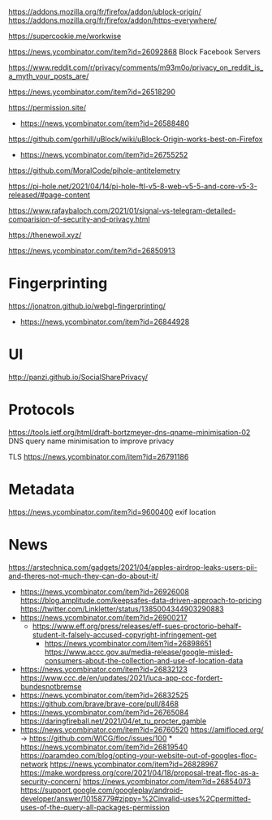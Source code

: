https://addons.mozilla.org/fr/firefox/addon/ublock-origin/
https://addons.mozilla.org/fr/firefox/addon/https-everywhere/

https://supercookie.me/workwise

https://news.ycombinator.com/item?id=26092868 Block Facebook Servers 

https://www.reddit.com/r/privacy/comments/m93m0o/privacy_on_reddit_is_a_myth_your_posts_are/

https://news.ycombinator.com/item?id=26518290

https://permission.site/
* https://news.ycombinator.com/item?id=26588480

https://github.com/gorhill/uBlock/wiki/uBlock-Origin-works-best-on-Firefox
* https://news.ycombinator.com/item?id=26755252

https://github.com/MoralCode/pihole-antitelemetry

https://pi-hole.net/2021/04/14/pi-hole-ftl-v5-8-web-v5-5-and-core-v5-3-released/#page-content

https://www.rafaybaloch.com/2021/01/signal-vs-telegram-detailed-comparision-of-security-and-privacy.html

https://thenewoil.xyz/

https://news.ycombinator.com/item?id=26850913

# Fingerprinting
https://jonatron.github.io/webgl-fingerprinting/
* https://news.ycombinator.com/item?id=26844928

# UI
http://panzi.github.io/SocialSharePrivacy/

# Protocols

https://tools.ietf.org/html/draft-bortzmeyer-dns-qname-minimisation-02 DNS query name minimisation to improve privacy

TLS
https://news.ycombinator.com/item?id=26791186

# Metadata
https://news.ycombinator.com/item?id=9600400 exif location

# News
https://arstechnica.com/gadgets/2021/04/apples-airdrop-leaks-users-pii-and-theres-not-much-they-can-do-about-it/
* https://news.ycombinator.com/item?id=26926008
https://blog.amplitude.com/keepsafes-data-driven-approach-to-pricing
https://twitter.com/Linkletter/status/1385004344903290883
* https://news.ycombinator.com/item?id=26900217
  * https://www.eff.org/press/releases/eff-sues-proctorio-behalf-student-it-falsely-accused-copyright-infringement-get
    * https://news.ycombinator.com/item?id=26898651
https://www.accc.gov.au/media-release/google-misled-consumers-about-the-collection-and-use-of-location-data
* https://news.ycombinator.com/item?id=26832123
https://www.ccc.de/en/updates/2021/luca-app-ccc-fordert-bundesnotbremse
* https://news.ycombinator.com/item?id=26832525
https://github.com/brave/brave-core/pull/8468
* https://news.ycombinator.com/item?id=26765084
https://daringfireball.net/2021/04/et_tu_procter_gamble
* https://news.ycombinator.com/item?id=26760520
https://amifloced.org/ -> https://github.com/WICG/floc/issues/100 * https://news.ycombinator.com/item?id=26819540
  https://paramdeo.com/blog/opting-your-website-out-of-googles-floc-network https://news.ycombinator.com/item?id=26828967
  https://make.wordpress.org/core/2021/04/18/proposal-treat-floc-as-a-security-concern/ https://news.ycombinator.com/item?id=26854073
https://support.google.com/googleplay/android-developer/answer/10158779#zippy=%2Cinvalid-uses%2Cpermitted-uses-of-the-query-all-packages-permission

